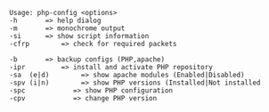     Usage: php-config <options>    
    -h		 => help dialog 
    -m		 => monochrome output 
    -si		 => show script information 
    -cfrp		 => check for required packets 
 
    -b		 => backup configs (PHP,apache) 
    -ipr		 => install and activate PHP repository 
    -sa  (e|d)        => show apache modules (Enabled|Disabled) 
    -spv (i|n)        => show PHP versions (Installed|Not installed 
    -spc		    => show PHP configuration 
    -cpv		    => change PHP version 


